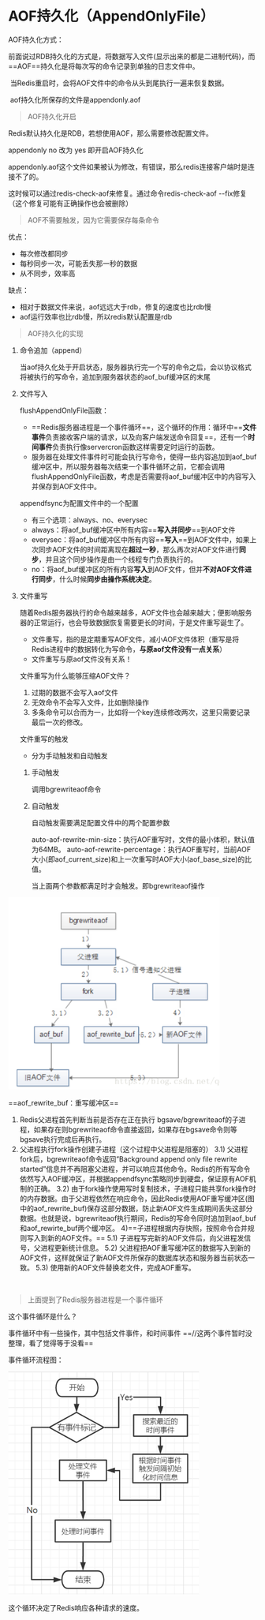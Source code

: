 # AOF持久化（AppendOnlyFile）

AOF持久化方式：

​	前面说过RDB持久化的方式是，将数据写入文件(显示出来的都是二进制代码)，而==AOF==持久化是将每次写的命令记录到单独的日志文件中。

​	当Redis重启时，会将AOF文件中的命令从头到尾执行一遍来恢复数据。

​	aof持久化所保存的文件是appendonly.aof

> AOF持久化开启

Redis默认持久化是RDB，若想使用AOF，那么需要修改配置文件。

appendonly no 改为 yes 即开启AOF持久化

appendonly.aof这个文件如果被认为修改，有错误，那么redis连接客户端时是连接不了的。

这时候可以通过redis-check-aof来修复。通过命令redis-check-aof --fix修复（这个修复可能有正确操作也会被删除）

> AOF不需要触发，因为它需要保存每条命令

优点：

- 每次修改都同步
- 每秒同步一次，可能丢失那一秒的数据
- 从不同步，效率高

缺点：

- 相对于数据文件来说，aof远远大于rdb，修复的速度也比rdb慢
- aof运行效率也比rdb慢，所以redis默认配置是rdb

> AOF持久化的实现

1. 命令追加（append）

   当aof持久化处于开启状态，服务器执行完一个写的命令之后，会以协议格式将被执行的写命令，追加到服务器状态的aof_buf缓冲区的末尾

2. 文件写入

   flushAppendOnlyFile函数：

   - ==Redis服务器进程是一个事件循环==，这个循环的作用：循环中==**文件事件**负责接收客户端的请求，以及向客户端发送命令回复==，还有一个**时间事件**负责执行像servercron函数这样需要定时运行的函数。
   - 服务器在处理文件事件时可能会执行写命令，使得一些内容追加到aof_buf缓冲区中，所以服务器每次结束一个事件循环之前，它都会调用flushAppendOnlyFile函数，考虑是否需要将aof_buf缓冲区中的内容写入并保存到AOF文件中。

   appendfsync为配置文件中的一个配置

   - 有三个选项：always、no、everysec
   - always：将aof_buf缓冲区中所有内容==**写入并同步**==到AOF文件
   - everysec：将aof_buf缓冲区中所有内容==**写入**==到AOF文件中，如果上次同步AOF文件的时间距离现在**超过一秒**，那么再次对AOF文件进行**同步**，并且这个同步操作是由一个线程专门负责执行的。
   - no：将aof_buf缓冲区的所有内容**写入**到AOF文件，但并**不对AOF文件进行同步**，什么时候**同步由操作系统决定**。

3. 文件重写

   随着Redis服务器执行的命令越来越多，AOF文件也会越来越大；便影响服务器的正常运行，也会导致数据恢复需要更长的时间，于是文件重写诞生了。

   - 文件重写，指的是定期重写AOF文件，减小AOF文件体积（重写是将Redis进程中的数据转化为写命令，**与原aof文件没有一点关系**）
   - 文件重写与原aof文件没有关系！

   文件重写为什么能够压缩AOF文件？

   1. 过期的数据不会写入aof文件
   2. 无效命令不会写入文件，比如删除操作
   3. 多条命令可以合而为一，比如将一个key连续修改两次，这里只需要记录最后一次的修改。

   文件重写的触发

   - 分为手动触发和自动触发

   1. 手动触发

      调用bgrewriteaof命令

   2. 自动触发

      自动触发需要满足配置文件中的两个配置参数

      auto-aof-rewrite-min-size：执行AOF重写时，文件的最小体积，默认值为64MB。
      auto-aof-rewrite-percentage：执行AOF重写时，当前AOF大小(即aof_current_size)和上一次重写时AOF大小(aof_base_size)的比值。

      当上面两个参数都满足时才会触发。即bgrewriteaof操作

 <img src="../00.Image/image-20210311192336289.png" alt="image-20210311192336289" style="zoom:67%;" />

==aof_rewrite_buf：重写缓冲区==

1) Redis父进程首先判断当前是否存在正在执行 bgsave/bgrewriteaof的子进程，如果存在则bgrewriteaof命令直接返回，如果存在bgsave命令则等bgsave执行完成后再执行。
2) 父进程执行fork操作创建子进程（这个过程中父进程是阻塞的）
3.1) 父进程fork后，bgrewriteaof命令返回”Background append only file rewrite started”信息并不再阻塞父进程，并可以响应其他命令。Redis的所有写命令依然写入AOF缓冲区，并根据appendfsync策略同步到硬盘，保证原有AOF机制的正确。
3.2) 由于fork操作使用写时复制技术，子进程只能共享fork操作时的内存数据。由于父进程依然在响应命令，因此Redis使用AOF重写缓冲区(图中的aof_rewrite_buf)保存这部分数据，防止新AOF文件生成期间丢失这部分数据。也就是说，bgrewriteaof执行期间，Redis的写命令同时追加到aof_buf和aof_rewirte_buf两个缓冲区。
4)==子进程根据内存快照，按照命令合并规则写入到新的AOF文件。== 
5.1) 子进程写完新的AOF文件后，向父进程发信号，父进程更新统计信息。
5.2) 父进程把AOF重写缓冲区的数据写入到新的AOF文件，这样就保证了新AOF文件所保存的数据库状态和服务器当前状态一致。
5.3) 使用新的AOF文件替换老文件，完成AOF重写。



​		

















> 上面提到了Redis服务器进程是一个事件循环

这个事件循环是什么？

事件循环中有一些操作，其中包括文件事件，和时间事件        ==//这两个事件暂时没整理，看了觉得等于没看==

事件循环流程图：

 <img src="../00.Image/image-20210311173920124.png" alt="image-20210311173920124" style="zoom:80%;" />

这个循环决定了Redis响应各种请求的速度。

